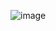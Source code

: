 ![image](https://user-images.githubusercontent.com/11890057/210197756-634e4938-47f9-4721-9097-3c8b5a393d77.png)
